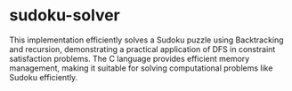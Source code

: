 # sudoku-solver
This implementation efficiently solves a Sudoku puzzle using Backtracking and recursion, demonstrating a practical application of DFS in constraint satisfaction problems. The C language provides efficient memory management, making it suitable for solving computational problems like Sudoku efficiently.
